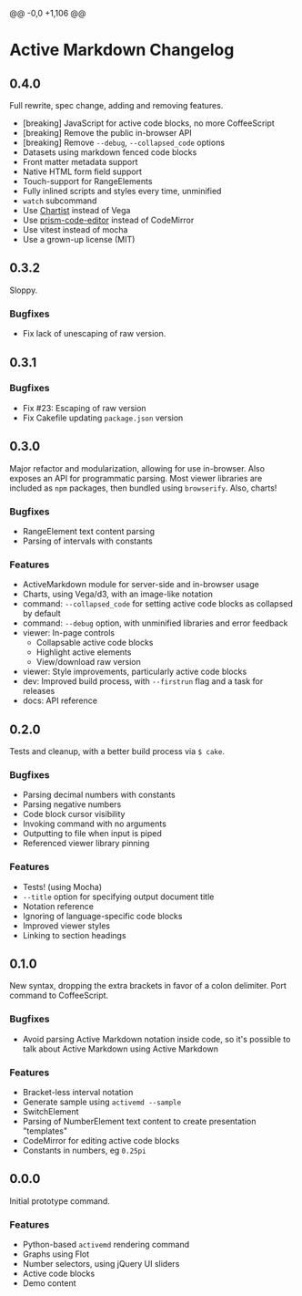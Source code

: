 @@ -0,0 +1,106 @@
# Active Markdown Changelog


## 0.4.0

Full rewrite, spec change, adding and removing features.

- [breaking] JavaScript for active code blocks, no more CoffeeScript
- [breaking] Remove the public in-browser API
- [breaking] Remove `--debug`, `--collapsed_code` options
- Datasets using markdown fenced code blocks
- Front matter metadata support
- Native HTML form field support
- Touch-support for RangeElements
- Fully inlined scripts and styles every time, unminified
- `watch` subcommand
- Use [Chartist](https://chartist.dev) instead of Vega
- Use [prism-code-editor](https://www.npmjs.com/package/prism-code-editor) instead of CodeMirror
- Use vitest instead of mocha
- Use a grown-up license (MIT)



## 0.3.2

Sloppy.

### Bugfixes

* Fix lack of unescaping of raw version.



## 0.3.1

### Bugfixes

* Fix #23: Escaping of raw version
* Fix Cakefile updating `package.json` version



## 0.3.0

Major refactor and modularization, allowing for use in-browser. Also exposes an
API for programmatic parsing. Most viewer libraries are included as `npm`
packages, then bundled using `browserify`. Also, charts!

### Bugfixes

* RangeElement text content parsing
* Parsing of intervals with constants

### Features

* ActiveMarkdown module for server-side and in-browser usage
* Charts, using Vega/d3, with an image-like notation
* command: `--collapsed_code` for setting active code blocks as collapsed by default
* command: `--debug` option, with unminified libraries and error feedback
* viewer: In-page controls
    * Collapsable active code blocks
    * Highlight active elements
    * View/download raw version
* viewer: Style improvements, particularly active code blocks
* dev: Improved build process, with `--firstrun` flag and a task for releases
* docs: API reference



## 0.2.0

Tests and cleanup, with a better build process via `$ cake`.

### Bugfixes

* Parsing decimal numbers with constants
* Parsing negative numbers
* Code block cursor visibility
* Invoking command with no arguments
* Outputting to file when input is piped
* Referenced viewer library pinning

### Features

* Tests! (using Mocha)
* `--title` option for specifying output document title
* Notation reference
* Ignoring of language-specific code blocks
* Improved viewer styles
* Linking to section headings



## 0.1.0

New syntax, dropping the extra brackets in favor of a colon delimiter. Port
command to CoffeeScript.

### Bugfixes

* Avoid parsing Active Markdown notation inside code, so it's possible to talk
  about Active Markdown using Active Markdown

### Features

* Bracket-less interval notation
* Generate sample using `activemd --sample`
* SwitchElement
* Parsing of NumberElement text content to create presentation "templates"
* CodeMirror for editing active code blocks
* Constants in numbers, eg `0.25pi`



## 0.0.0

Initial prototype command.

### Features

* Python-based `activemd` rendering command
* Graphs using Flot
* Number selectors, using jQuery UI sliders
* Active code blocks
* Demo content
